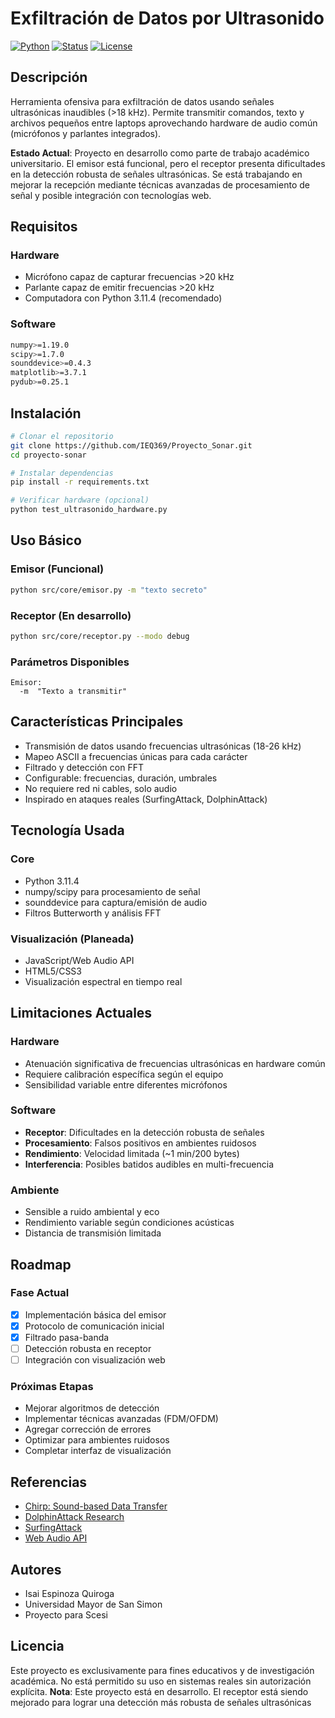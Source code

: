 # Exfiltración de Datos por Ultrasonido

[![Python](https://img.shields.io/badge/Python-3.8+-blue.svg)](https://www.python.org/downloads/)
[![Status](https://img.shields.io/badge/Status-In_Development-orange.svg)](STATUS)
[![License](https://img.shields.io/badge/License-Educational-green.svg)](LICENSE)

## Descripción

Herramienta ofensiva para exfiltración de datos usando señales ultrasónicas inaudibles (>18 kHz). Permite transmitir comandos, texto y archivos pequeños entre laptops aprovechando hardware de audio común (micrófonos y parlantes integrados).

**Estado Actual**: Proyecto en desarrollo como parte de trabajo académico universitario. El emisor está funcional, pero el receptor presenta dificultades en la detección robusta de señales ultrasónicas. Se está trabajando en mejorar la recepción mediante técnicas avanzadas de procesamiento de señal y posible integración con tecnologías web.

## Requisitos

### Hardware
- Micrófono capaz de capturar frecuencias >20 kHz
- Parlante capaz de emitir frecuencias >20 kHz
- Computadora con Python 3.11.4 (recomendado)

### Software
```bash
numpy>=1.19.0
scipy>=1.7.0
sounddevice>=0.4.3
matplotlib>=3.7.1
pydub>=0.25.1
```

## Instalación

```bash
# Clonar el repositorio
git clone https://github.com/IEQ369/Proyecto_Sonar.git
cd proyecto-sonar

# Instalar dependencias
pip install -r requirements.txt

# Verificar hardware (opcional)
python test_ultrasonido_hardware.py
```

## Uso Básico

### Emisor (Funcional)
```bash
python src/core/emisor.py -m "texto secreto"
```

### Receptor (En desarrollo)
```bash
python src/core/receptor.py --modo debug
```

### Parámetros Disponibles
```
Emisor:
  -m  "Texto a transmitir"

```

## Características Principales

- Transmisión de datos usando frecuencias ultrasónicas (18-26 kHz)
- Mapeo ASCII a frecuencias únicas para cada carácter
- Filtrado y detección con FFT
- Configurable: frecuencias, duración, umbrales
- No requiere red ni cables, solo audio
- Inspirado en ataques reales (SurfingAttack, DolphinAttack)

## Tecnología Usada

### Core
- Python 3.11.4
- numpy/scipy para procesamiento de señal
- sounddevice para captura/emisión de audio
- Filtros Butterworth y análisis FFT

### Visualización (Planeada)
- JavaScript/Web Audio API
- HTML5/CSS3
- Visualización espectral en tiempo real

## Limitaciones Actuales

### Hardware
- Atenuación significativa de frecuencias ultrasónicas en hardware común
- Requiere calibración específica según el equipo
- Sensibilidad variable entre diferentes micrófonos

### Software
- **Receptor**: Dificultades en la detección robusta de señales
- **Procesamiento**: Falsos positivos en ambientes ruidosos
- **Rendimiento**: Velocidad limitada (~1 min/200 bytes)
- **Interferencia**: Posibles batidos audibles en multi-frecuencia

### Ambiente
- Sensible a ruido ambiental y eco
- Rendimiento variable según condiciones acústicas
- Distancia de transmisión limitada

## Roadmap

### Fase Actual
- [x] Implementación básica del emisor
- [x] Protocolo de comunicación inicial
- [x] Filtrado pasa-banda
- [ ] Detección robusta en receptor
- [ ] Integración con visualización web

### Próximas Etapas
- Mejorar algoritmos de detección
- Implementar técnicas avanzadas (FDM/OFDM)
- Agregar corrección de errores
- Optimizar para ambientes ruidosos
- Completar interfaz de visualización

## Referencias

- [Chirp: Sound-based Data Transfer](https://github.com/solst-ice/chirp)
- [DolphinAttack Research](https://github.com/walac/dolphin-attack)
- [SurfingAttack](https://surfingattack.github.io/)
- [Web Audio API](https://developer.mozilla.org/en-US/docs/Web/API/Web_Audio_API)

## Autores

- Isai Espinoza Quiroga
- Universidad Mayor de San Simon
- Proyecto para Scesi

## Licencia

Este proyecto es exclusivamente para fines educativos y de investigación académica. No está permitido su uso en sistemas reales sin autorización explícita.
**Nota**: Este proyecto está en desarrollo. El receptor está siendo mejorado para lograr una detección más robusta de señales ultrasónicas
